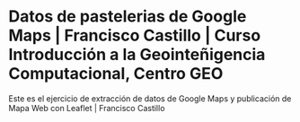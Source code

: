 # Datos de pastelerias de Google Maps | Francisco Castillo | Curso Introducción a la Geointeñigencia Computacional, Centro GEO
Este es el ejercicio de extracción de datos de Google Maps y publicación de Mapa Web con Leaflet | Francisco Castillo

